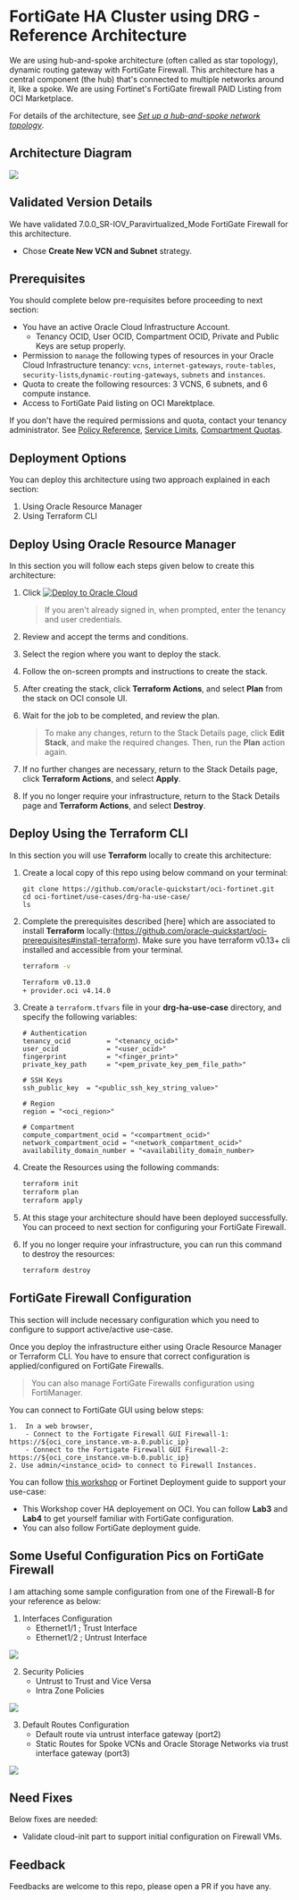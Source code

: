 # FortiGate HA Cluster using DRG - Reference Architecture

We are using hub-and-spoke architecture (often called as star topology), dynamic routing gateway with FortiGate Firewall. This architecture has a central component (the hub) that's connected to multiple networks around it, like a spoke. We are using Fortinet's FortiGate firewall PAID Listing from OCI Marketplace.

For details of the architecture, see [_Set up a hub-and-spoke network topology_](https://docs.oracle.com/en/solutions/hub-spoke-network/index.html).

## Architecture Diagram

![](./images/arch.png)

## Validated Version Details

We have validated 7.0.0_SR-IOV_Paravirtualized_Mode FortiGate Firewall for this architecture.
- Chose **Create New VCN and Subnet** strategy. 

## Prerequisites

You should complete below pre-requisites before proceeding to next section:
- You have an active Oracle Cloud Infrastructure Account.
  - Tenancy OCID, User OCID, Compartment OCID, Private and Public Keys are setup properly.
- Permission to `manage` the following types of resources in your Oracle Cloud Infrastructure tenancy: `vcns`, `internet-gateways`, `route-tables`, `security-lists`,`dynamic-routing-gateways`, `subnets` and `instances`.
- Quota to create the following resources: 3 VCNS, 6 subnets, and 6 compute instance.
- Access to FortiGate Paid listing on OCI Marektplace. 

If you don't have the required permissions and quota, contact your tenancy administrator. See [Policy Reference](https://docs.cloud.oracle.com/en-us/iaas/Content/Identity/Reference/policyreference.htm), [Service Limits](https://docs.cloud.oracle.com/en-us/iaas/Content/General/Concepts/servicelimits.htm), [Compartment Quotas](https://docs.cloud.oracle.com/iaas/Content/General/Concepts/resourcequotas.htm).


## Deployment Options

You can deploy this architecture using two approach explained in each section: 
1. Using Oracle Resource Manager 
2. Using Terraform CLI 

## Deploy Using Oracle Resource Manager

In this section you will follow each steps given below to create this architecture:

1. Click [![Deploy to Oracle Cloud](https://oci-resourcemanager-plugin.plugins.oci.oraclecloud.com/latest/deploy-to-oracle-cloud.svg)](https://console.us-phoenix-1.oraclecloud.com/resourcemanager/stacks/create?region=home&zipUrl=https://github.com/oracle-quickstart/oci-fortinet/raw/master/use-case/drg-ha-use-case//resource-manager/fortigate-drg-ha.zip)

    > If you aren't already signed in, when prompted, enter the tenancy and user credentials.

2. Review and accept the terms and conditions.

3. Select the region where you want to deploy the stack.

4. Follow the on-screen prompts and instructions to create the stack.

5. After creating the stack, click **Terraform Actions**, and select **Plan** from the stack on OCI console UI.

6. Wait for the job to be completed, and review the plan.

    > To make any changes, return to the Stack Details page, click **Edit Stack**, and make the required changes. Then, run the **Plan** action again.

7. If no further changes are necessary, return to the Stack Details page, click **Terraform Actions**, and select **Apply**. 

8. If you no longer require your infrastructure, return to the Stack Details page and **Terraform Actions**, and select **Destroy**.


## Deploy Using the Terraform CLI

In this section you will use **Terraform** locally to create this architecture: 


1. Create a local copy of this repo using below command on your terminal: 

    ```
    git clone https://github.com/oracle-quickstart/oci-fortinet.git
    cd oci-fortinet/use-cases/drg-ha-use-case/
    ls
    ```

2. Complete the prerequisites described [here] which are associated to install **Terraform** locally:(https://github.com/oracle-quickstart/oci-prerequisites#install-terraform).
    Make sure you have terraform v0.13+ cli installed and accessible from your terminal.

    ```bash
    terraform -v

    Terraform v0.13.0
    + provider.oci v4.14.0
    ```

3. Create a `terraform.tfvars` file in your **drg-ha-use-case** directory, and specify the following variables:

    ```
    # Authentication
    tenancy_ocid         = "<tenancy_ocid>"
    user_ocid            = "<user_ocid>"
    fingerprint          = "<finger_print>"
    private_key_path     = "<pem_private_key_pem_file_path>"

    # SSH Keys
    ssh_public_key  = "<public_ssh_key_string_value>"

    # Region
    region = "<oci_region>"

    # Compartment
    compute_compartment_ocid = "<compartment_ocid>"
    network_compartment_ocid = "<network_compartment_ocid>"
    availability_domain_number = "<availability_domain_number>

    ````

4. Create the Resources using the following commands:

    ```bash
    terraform init
    terraform plan
    terraform apply
    ```

5. At this stage your architecture should have been deployed successfully. You can proceed to next section for configuring your FortiGate Firewall. 

6. If you no longer require your infrastructure, you can run this command to destroy the resources:

    ```bash
    terraform destroy
    ```

## FortiGate Firewall Configuration 

This section will include necessary configuration which you need to configure to support active/active use-case. 

Once you deploy the infrastructure either using Oracle Resource Manager or Terraform CLI. You have to ensure that correct configuration is applied/configured on FortiGate Firewalls. 


> You can also manage FortiGate Firewalls configuration using FortiManager.

You can connect to FortiGate GUI using below steps: 

```
1.  In a web browser, 
    - Connect to the Fortigate Firewall GUI Firewall-1: https://${oci_core_instance.vm-a.0.public_ip}
    - Connect to the Fortigate Firewall GUI Firewall-2: https://${oci_core_instance.vm-b.0.public_ip}
2. Use admin/<instance_ocid> to connect to Firewall Instances. 
```

You can follow [this workshop](https://apexapps.oracle.com/pls/apex/dbpm/r/livelabs/view-workshop?wid=846) or Fortinet Deployment guide to support your use-case: 

- This Workshop cover HA deployement on OCI. You can follow **Lab3** and **Lab4** to get yourself familiar with FortiGate configuration. 
- You can also follow FortiGate deployment guide. 

## Some Useful Configuration Pics on FortiGate Firewall 

I am attaching some sample configuration from one of the Firewall-B for your reference as below: 

1. Interfaces Configuration 
    - Ethernet1/1 ; Trust Interface 
    - Ethernet1/2 ; Untrust Interface 

![](./images/interfaces.png)


2. Security Policies 
    - Untrust to Trust and Vice Versa 
    - Intra Zone Policies 

![](./images/policies.png)


3. Default Routes Configuration 
    - Default route via untrust interface gateway (port2)
    - Static Routes for Spoke VCNs and Oracle Storage Networks via trust interface gateway (port3)

![](./images/routes.png)

## Need Fixes

Below fixes are needed:
- Validate cloud-init part to support initial configuration on Firewall VMs.

## Feedback 

Feedbacks are welcome to this repo, please open a PR if you have any.